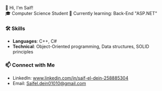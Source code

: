 👋 Hi, I'm Saif!  
🎓 Computer Science Student 
🌱 Currently learning: Back-End "ASP.NET"  

### 🛠️ Skills
- **Languages**: C++, C#
- **Technical**: Object-Oriented programming, Data structures, SOLID principles

### 📫 Connect with Me
- LinkedIn: www.linkedin.com/in/saif-el-dein-258885304
- Email: Saifel.dein01010@gmail.com


<!--
**SaifELDein010/SaifELDein010** is a ✨ _special_ ✨ repository because its `README.md` (this file) appears on your GitHub profile.

Here are some ideas to get you started:

- 🔭 I’m currently working on ...
- 🌱 I’m currently learning ...
- 👯 I’m looking to collaborate on ...
- 🤔 I’m looking for help with ...
- 💬 Ask me about ...
- 📫 How to reach me: ...
- 😄 Pronouns: ...
- ⚡ Fun fact: ...
-->
